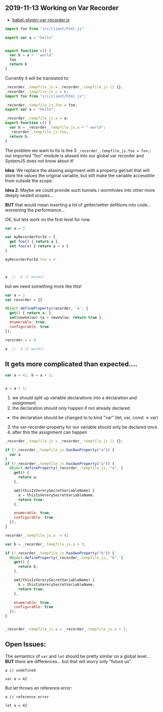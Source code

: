 ## 2019-11-13 Working on Var Recorder 

- [babel-plugin-var-recorder.js](browse://src/external/babel-plugin-var-recorder.js) 


```javascript
import foo from "src/client/html.js"

export var a = "hello"


export function c() {
  var b = a + " world"
  foo
  return b
}
```

Currently it will be translated to:

```javascript
_recorder_.tempfile_js = _recorder_.tempfile_js || {};
_recorder_.tempfile_js.c = c;
import foo from "src/client/html.js";

_recorder_.tempfile_js.foo = foo;
export var a = "hello";

_recorder_.tempfile_js.a = a;
export function c() {
  var b = _recorder_.tempfile_js.a + " world";
  _recorder_.tempfile_js.foo;
  return b;
}
```

The problem we want to fix is line 5 `_recorder_.tempfile_js.foo = foo;`: our imported "foo" module is aliased into our global var recorder and SystemJS does not know about it!

**Idea**: We replace the aliasing asignment with a property get/set that will store the values the original variable, but still make the variable accessible from outside the scope. 

**Idea 2**: Maybe we could provide such tunnels / wormholes into other more deeply nested scopes...

**BUT** that would mean inserting a lot of getter/setter defitions into code... worsening the performance... 

OK, but lets work on the first level for now. 

```javascript
var a = 3

var myRecorderForId = {
  get foo() { return a },
  set foo(v) { return a = v }
}

myRecorderForId.foo = 4



a  //  4 it works!
```

but we need something more like this!


```javascript
var a = 3
var recorder = {}

Object.defineProperty(recorder, 'a', {
  get() { return a; },
  set(newValue) {a = newValue; return true },
  enumerable: true,
  configurable: true
});

recorder.a = 4

a  //  4 it works!
```

## It gets more complicated than expected....

```javascript
var a = 42, b = a + 3;


a = a + 1;
```

1. we should split up variable declarations into a declaration and assignment.
2. the declaration should only happen if not already declared
  - the declaration should be changed to to kind "var" (let, var, const -> var)
3. the var-recorder-property for our variable should only be declared once
4. after this the assignment can happen


```javascript
_recorder_.tempfile_js = _recorder_.tempfile_js || {};

if (!_recorder_.tempfile_js.hasOwnProperty("a")) {
  var a
}
if (!_recorder_.tempfile_js.hasOwnProperty("a")) {
  Object.defineProperty(_recorder_.tempfile_js, "a", {
    get() {
      return a;
    },

    set(thisIsVererySecretVariableName) {
      a = thisIsVererySecretVariableName;
      return true;
    },

    enumerable: true,
    configurable: true
  });
}

recorder_.tempfile_js.a  = 42

var b = _recorder_.tempfile_js.a + 3;

if (!_recorder_.tempfile_js.hasOwnProperty("b")) {
  Object.defineProperty(_recorder_.tempfile_js, "b", {
    get() {
      return b;
    },

    set(thisIsVererySecretVariableName) {
      b = thisIsVererySecretVariableName;
      return true;
    },

    enumerable: true,
    configurable: true
  });
}


_recorder_.tempfile_js.a = _recorder_.tempfile_js.a + 1;
```

## Open Issues:

The semantics of `var` and `let` should be pretty similar on a global level... **BUT** there are differences... but that will worry only "future us".

```
a // undefined

var a = 42
```

But let throws an reference error:

```
a // reference error

let a = 42
```

